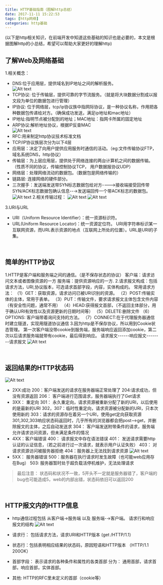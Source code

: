```yaml
---
title: HTTP基础指南（图解http总结）
date: 2017-11-11 15:22:53
tags: [http网络]
categories: http基础
---
```

(以下是http相关知识，在前端开发中知道这些基础的知识也是必要的，本文是根据图解http的小总结，希望可以帮助大家更好的理解http)
## 了解Web及网络基础
1.相关概念：
* DNS:位于应用层，提供域名到IP地址之间的解析服务。<br><!--more-->
![Alt text](https://minisite.daojia.com/assets/minisite/2017/sy/img/11.png)
* TCP协议: 位于传输层，提供可靠的字节流服务。（就是将大块数据分割成以报文段为单位的数据包进行管理）
* IP协议: 位于网络层，tcp/ip协议族中指网际协议，是一种协议名称，作用把各种数据包传递给对方。（确保成功发送，满足ip地址和mac地址）
* IP地址:指明节点被分配到的地址；MAC地址：指网卡所属的固定地址
* ARP协议:解析地址协议，根据IP反查MAC<br>
![Alt text](https://minisite.daojia.com/assets/minisite/2017/sy/img/12.png)
* RFC:用来制定http协议技术标准文档
* TCP/IP协议族层次分为以下4层
* 应用层：决定了向用户提供应用服务时通信的活动。（eg:文件传输协议FTP，域名系统DNS，http协议）
* 传输层：为上层应用层，提供处于网络连接的两台计算机之间的数据传输。（性质不同的协议，传输控制协议TCP， 用户数据报协议UDP）
* 网络层：处理网络流动的数据包。（数据包是网络传输的）
* 链路层: 连接网络的硬件部分。
* 三次握手：发送端发送带SYN标志数据包给对方---->接收端接受回传带SYN/ACK标志数据包确认信息--→发送端回传一个带ACK标志的数据包。
![Alt text](https://minisite.daojia.com/assets/minisite/2017/sy/img/13.png)
2.相关传输过程：
![Alt text](https://minisite.daojia.com/assets/minisite/2017/sy/img/14.png)                  ![Alt text](https://minisite.daojia.com/assets/minisite/2017/sy/img/15.png)

3.URI与URL
* URI（Uniform Resource Identifier）：统一资源标识符。
* URL(Uniform Resource Locator)：统一资源定位符。
URI用字符串标识某一互联网资源，而URL表示资源的地点（互联网上所处的位置）。URL是URI的子集。

<br>

## 简单的HTTP协议
1.HTTP是客户端和服务端之间的通信。（是不保存状态的协议）
客户端：请求访问文本或者图像资源的一方
服务端：提供资源响应的一方.
2.请求报文构成：包括请求方法，URI,协议版本，可选请求首部字段，内容，实体构成的。
常用请求方法：
（1）GET：获取资源，请求访问已被URI识别的资源。
（2）POST:传输实体的主体，常用于表单。
（3）PUT：传输文件，要求请求报文主体包含文件内容（有安全性问题，通常不用）
（4）HEAD:获得报文首部，（不返回主体部分，用于确认URI有效性以及资源更新的日期时间等）
（5）DELETE:删除文件
（6）OPTIONS: 客户端带着询问支持的方法。
（7）CONNECT:在于代理服务器通信时建立隧道，实现用隧道协议通信
3.因为http是不保存协议，所以用到Cookie状态管理。
第一次客户端没带cookie到服务端，服务端响应返回添加cookie，第二次以后请求服务端就带有cookie，最后得到响应。
请求报文------响应报文--------请求报文
![Alt text](https://minisite.daojia.com/assets/minisite/2017/sy/img/2.png)

<br>

## 返回结果的HTTP状态码
![Alt text](https://minisite.daojia.com/assets/minisite/2017/sy/img/4.png)
* 2XX:成功
200：客户端发送的请求在服务器端正常处理了
204:请求成功，但没有资源返回
206： 客户端进行范围请求，服务器端执行了Get请求
*  3XX： 重定向
301： 永久重定向，请求资源被重新分配了新的URI，以后使用的是最新的URI
302，307：临时性重定向，请求资源被分配新的URI，只本次使用新的
303：请求的资源存在着另一个URI，使用get定向获取资源
301,302,303响应状态码返回时，几乎所有的浏览器都会把post-->get，并删除报文的主体，之后自动发送求
304： 客户端发送附带条件的请求，服务端允许请求访问资源，但未满足条件的情况
* 4XX：客户端错误
400： 请求报文中存在语法错误
401： 发送请求需要http认证的认证信息，（若之前进行过一次请求，就表示用户认证失败）
403： 对请求资源访问被服务器拒绝
404：服务器上无法找到请求资源
![Alt text](https://minisite.daojia.com/assets/minisite/2017/sy/img/5.png)
*  5XX： 服务器错误
500：服务器在执行请求时发生故障（也可能web应用存在Bug）
503: 服务器暂时处于超负载活停机维护，无法处理请求

> 最后注意： 状态码和状况不一致，5开头不一定就是服务器错了，客户端的bug也可能造成5，web的内部出错，状态码依旧可以返回200

<br>


## HTTP报文内的HTTP信息
* http通信过程包括 从客户端→服务端 以及 服务端-→客户端。
请求行和响应报文的结构
![Alt text](https://minisite.daojia.com/assets/minisite/2017/sy/img/3.png)

* 请求行： 包括请求方法，请求URI和HTTP版本   (get /HTTP/1.1）
* 状态行：包括表明相应结果的状态码，原因短语和HTTP版本 （HTTP/1.1 200OK）
* 首部字段： 表示请求的各种条件和属性的各类首部
分为： 通用首部，请求首部，响应首部，实体首部。
* 其他: HTTP的RFC里未定义的首部（cookie等）

<br>











